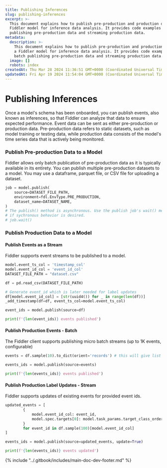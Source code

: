```yaml
---
title: Publishing Inferences
slug: publishing-inferences
excerpt: >-
  This document explains how to publish pre-production and production data to a
  Fiddler model for inference data analysis. It provides code examples for batch
  publishing pre-production data and streaming production data.
metadata:
  description: >-
    This document explains how to publish pre-production and production data to
    a Fiddler model for inference data analysis. It provides code examples for
    batch publishing pre-production data and streaming production data.
  image: []
  robots: index
createdAt: Thu Mar 28 2024 11:36:51 GMT+0000 (Coordinated Universal Time)
updatedAt: Fri Apr 19 2024 11:54:04 GMT+0000 (Coordinated Universal Time)
---
```


# Publishing Inferences

Once a model's schema has been onboarded, you can publish events, also known as inferences, so that Fiddler can analyze that data to ensure expected performance. Event data can be sent as either pre-production or production data. Pre-production data refers to static datasets, such as model training or testing data, while production data consists of the model's time series data that is actively being monitored.

### Publish Pre-production Data to a Model

Fiddler allows only batch publication of pre-production data as it is typically available in its entirety. You can publish multiple pre-production datasets to a model. You may use a dataframe, parquet file, or CSV file for uploading a dataset.

```python
job = model.publish(
    source=DATASET_FILE_PATH,
    environment=fdl.EnvType.PRE_PRODUCTION,
    dataset_name=DATASET_NAME,
)
# The publish() method is asynchronous. Use the publish job's wait() method 
# if sychronous behavior is desired.
# job.wait() 
```

### Publish Production Data to a Model

#### Publish Events as a Stream

Fiddler supports event streams to be published to a model.

```python
model.event_ts_col = 'timestamp_col'
model.event_id_col = 'event_id_col'
DATASET_FILE_PATH = "dataset.csv"

df = pd.read_csv(DATASET_FILE_PATH)

# Generate event_id which is later needed for label updates
df[model.event_id_col] = [str(uuid4()) for _ in range(len(df))]
_add_timestamp(df=df, event_ts_col=model.event_ts_col)

event_ids = model.publish(source=df)

print(f'{len(event_ids)} events published')
```

#### Publish Production Events - Batch

The Fiddler client supports publishing micro batch streams (up to 1K events, configurable)

```python
events = df.sample(10).to_dict(orient='records') # this will give list of event dictionaries

events_ids = model.publish(source=events)

print(f'{len(events_ids)} events published')
```

#### Publish Production Label Updates - Stream

Fiddler supports updates of existing events for provided event ids.

```python
updated_events = [
        {
            model.event_id_col: event_id,
            model.spec.targets[0]: model.task_params.target_class_order[0],
        }
        for event_id in df.sample(100)[model.event_id_col]
]

events_ids = model.publish(source=updated_events, update=True)

print(f'{len(events_ids)} events updated')
```

{% include "../.gitbook/includes/main-doc-dev-footer.md" %}

